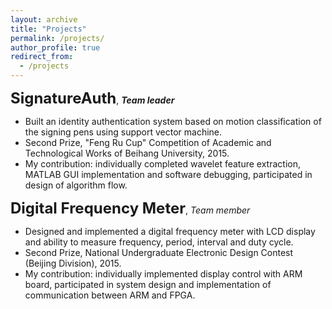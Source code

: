 ```yaml
---
layout: archive
title: "Projects"
permalink: /projects/
author_profile: true
redirect_from:
  - /projects
---
```



<!-- ## SignatureAuth -->
<b style="font-size:18pt">SignatureAuth</b>, <i style="font-weight:bold">Team leader</i>
- Built an identity authentication system based on motion classification of the signing pens using support vector machine. 
- Second Prize, "Feng Ru Cup" Competition of Academic and Technological Works of Beihang University, 2015.
- My contribution: individually completed wavelet feature extraction, MATLAB GUI implementation and software debugging, participated in design of algorithm flow. 

<!-- ## Digital Frequency Meter -->
<b style="font-size:18pt">Digital Frequency Meter</b>, <i>Team member</i>
- Designed and implemented a digital frequency meter with LCD display and ability to measure frequency, period, interval and duty cycle. 
- Second Prize, National Undergraduate Electronic Design Contest (Beijing Division), 2015.
- My contribution: individually implemented display control with ARM board, participated in system design and implementation of communication between ARM and FPGA. 
